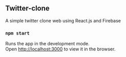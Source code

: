 ## Twitter-clone
A simple twitter clone web using React.js and Firebase

### `npm start`

Runs the app in the development mode.<br />
Open [http://localhost:3000](http://localhost:3000) to view it in the browser.

